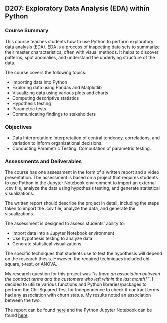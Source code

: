 ## D207: Exploratory Data Analysis (EDA) within Python

### Course Summary
This course teaches students how to use Python to perform exploratory data analysis (EDA). EDA is a process of inspecting data sets to summarize their master characteristics, often with visual methods. It helps to discover patterns, spot anomalies, and understand the underlying structure of the data.

The course covers the following topics:

* Importing data into Python
* Exploring data using Pandas and Matplotlib
* Visualizing data using various plots and charts
* Computing descriptive statistics
* Hypothesis testing
* Parametric tests
* Communicating findings to stakeholders

### Objectives

- Data Interpretation: Interpretation of central tendency, correlations, and variation to inform organizational decisions.
- Conducting Parametric Testing: Computation of parametric testing.

### Assessments and Deliverables

The course has one assessment in the form of a written report and a video presentation. The assessment is based on a project that requires students to use Python in the Jupyter Notebook environment to import an external .csv file, analyze the data using hypothesis testing, and generate statistical visualizations.

The written report should describe the project in detail, including the steps taken to import the .csv file, analyze the data, and generate the visualizations. 

The assessment is designed to assess students' ability to:

- Import data into a Jupyter Notebook environment
- Use hypothesis testing to analyze data
- Generate statistical visualizations

The specific techniques that students use to test the hypothesis will depend on the research thesis. However, the required techniques included chi-square, t-test, or ANOVA.

My research question for this project was *“Is there an association between the contract terms and the customers who left within the last month?”*. I decided to utilize various functions and Python libraries/packages to perform the Chi-Squared Test for Independence to check if contract terms had any association with churn status. My results noted an association between the two.

The report can be found [here]( https://github.com/alexaryanfisher/Portfolio_WGU/blob/master/D207/D207Task1.pdf) and the Python Jupyter Notebook can be found [here]( https://github.com/alexaryanfisher/Portfolio_WGU/blob/master/D207/AFD207Code.ipynb).
